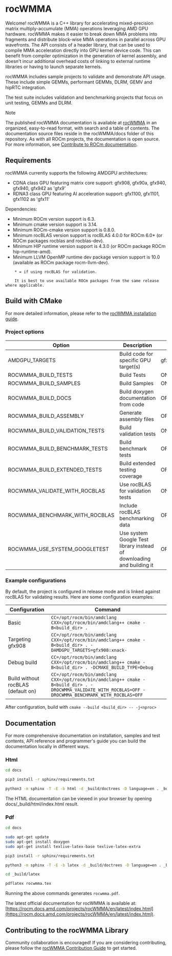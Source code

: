 # rocWMMA

Welcome! rocWMMA is a C++ library for accelerating mixed-precision matrix multiply-accumulate (MMA)
operations leveraging AMD GPU hardware. rocWMMA makes it easier to break down MMA problems
into fragments and distribute block-wise MMA operations in parallel across GPU wavefronts. The API
consists of a header library, that can be used to compile MMA acceleration directly into GPU kernel
device code. This can benefit from compiler optimization in the generation of kernel assembly, and
doesn't incur additional overhead costs of linking to external runtime libraries or having to launch
separate kernels.

rocWMMA includes sample projects to validate and demonstrate API usage. These include simple GEMMs,
performant GEMMs, DLRM, GEMV and hipRTC integration.

The test suite includes validation and benchmarking projects that focus on unit testing, GEMMs and DLRM.

> [!NOTE]
> The published rocWMMA documentation is available at [rocWMMA](https://rocm.docs.amd.com/projects/rocWMMA/en/latest/index.html) in an organized, easy-to-read format, with search and a table of contents. The documentation source files reside in the rocWMMA/docs folder of this repository. As with all ROCm projects, the documentation is open source. For more information, see [Contribute to ROCm documentation](https://rocm.docs.amd.com/en/latest/contribute/contributing.html).


## Requirements

rocWMMA currently supports the following AMDGPU architectures:

* CDNA class GPU featuring matrix core support: gfx908, gfx90a, gfx940, gfx940, gfx942 as 'gfx9'
* RDNA3 class GPU featuring AI acceleration support: gfx1100, gfx1101, gfx1102 as 'gfx11'

Dependencies:

* Minimum ROCm version support is 6.3.
* Minimum cmake version support is 3.14.
* Minimum ROCm-cmake version support is 0.8.0.
* Minimum rocBLAS version support is rocBLAS 4.0.0 for ROCm 6.0* (or ROCm packages rocblas and rocblas-dev).
* Minimum HIP runtime version support is 4.3.0 (or ROCm package ROCm hip-runtime-amd).
* Minimum LLVM OpenMP runtime dev package version support is 10.0 (available as ROCm package rocm-llvm-dev).

```note::
    * = if using rocBLAS for validation.

    It is best to use available ROCm packages from the same release where applicable.
```

## Build with CMake

For more detailed information, please refer to the [rocWMMA installation guide](https://rocm.docs.amd.com/projects/rocWMMA/en/latest/installation.html).

### Project options

|Option|Description|Default value|
|---|---|---|
|AMDGPU_TARGETS|Build code for specific GPU target(s)|gfx908:xnack-;gfx90a:xnack-;gfx90a:xnack+;gfx1100;gfx1101;gfx1102|
|ROCWMMA_BUILD_TESTS|Build Tests|ON|
|ROCWMMA_BUILD_SAMPLES|Build Samples|ON|
|ROCWMMA_BUILD_DOCS|Build doxygen documentation from code|OFF|
|ROCWMMA_BUILD_ASSEMBLY|Generate assembly files|OFF|
|ROCWMMA_BUILD_VALIDATION_TESTS|Build validation tests |ON (requires ROCWMMA_BUILD_TESTS=ON)|
|ROCWMMA_BUILD_BENCHMARK_TESTS|Build benchmark tests |OFF (requires ROCWMMA_BUILD_TESTS=ON)|
|ROCWMMA_BUILD_EXTENDED_TESTS|Build extended testing coverage |OFF (requires ROCWMMA_BUILD_TESTS=ON)|
|ROCWMMA_VALIDATE_WITH_ROCBLAS|Use rocBLAS for validation tests|ON (requires ROCWMMA_BUILD_VALIDATION_TESTS=ON)|
|ROCWMMA_BENCHMARK_WITH_ROCBLAS|Include rocBLAS benchmarking data|OFF (requires ROCWMMA_BUILD_BENCHMARK_TESTS=ON)|
|ROCWMMA_USE_SYSTEM_GOOGLETEST|Use system Google Test library instead of downloading and building it|OFF (requires ROCWMMA_BUILD_TESTS=ON)|

### Example configurations

By default, the project is configured in release mode and is linked against rocBLAS for validating
results. Here are some configuration examples:

|Configuration|Command|
|---|---|
|Basic|`CC=/opt/rocm/bin/amdclang CXX=/opt/rocm/bin/amdclang++ cmake -B<build_dir> .`|
|Targeting gfx908|`CC=/opt/rocm/bin/amdclang CXX=/opt/rocm/bin/amdclang++ cmake -B<build_dir> . -DAMDGPU_TARGETS=gfx908:xnack-` |
|Debug build|`CC=/opt/rocm/bin/amdclang CXX=/opt/rocm/bin/amdclang++ cmake -B<build_dir> . -DCMAKE_BUILD_TYPE=Debug` |
|Build without rocBLAS (default on)|`CC=/opt/rocm/bin/amdclang CXX=/opt/rocm/bin/amdclang++ cmake -B<build_dir> . -DROCWMMA_VALIDATE_WITH_ROCBLAS=OFF -DROCWMMA_BENCHMARK_WITH_ROCBLAS=OFF` |

After configuration, build with `cmake --build <build_dir> -- -j<nproc>`

## Documentation

For more comprehensive documentation on installation, samples and test contents, API reference and programmer's guide you can build the documentation locally in different ways.

### Html

```bash
cd docs

pip3 install -r sphinx/requirements.txt

python3 -m sphinx -T -E -b html -d _build/doctrees -D language=en . _build/html
```

The HTML documentation can be viewed in your browser by opening docs/_build/html/index.html result.

### Pdf

```bash
cd docs

sudo apt-get update
sudo apt-get install doxygen
sudo apt-get install texlive-latex-base texlive-latex-extra

pip3 install -r sphinx/requirements.txt

python3 -m sphinx -T -E -b latex -d _build/doctrees -D language=en . _build/latex

cd _build/latex

pdflatex rocwmma.tex
```

Running the above commands generates `rocwmma.pdf`.

The latest official documentation for rocWMMA is available at:
[https://rocm.docs.amd.com/projects/rocWMMA/en/latest/index.html](https://rocm.docs.amd.com/projects/rocWMMA/en/latest/index.html).


## Contributing to the rocWMMA Library

Community collaboration is encouraged! If you are considering contributing, please follow the [rocWMMA Contribution Guide](https://github.com/ROCm/rocWMMA/CONTRIBUTING.md) to get started.
